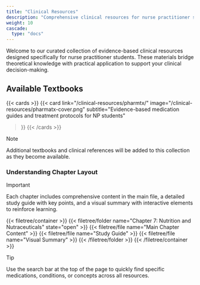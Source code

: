 ```yaml
---
title: "Clinical Resources"
description: "Comprehensive clinical resources for nurse practitioner students"
weight: 10
cascade:
  type: "docs"
---
```


Welcome to our curated collection of evidence-based clinical resources designed specifically for nurse practitioner students. These materials bridge theoretical knowledge with practical application to support your clinical decision-making.

## Available Textbooks

{{< cards >}}
  {{< card 
      link="/clinical-resources/pharmtx/" 
      image="/clinical-resources/pharmatx-cover.png" 
      subtitle="Evidence-based medication guides and treatment protocols for NP students"
  >}}
{{< /cards >}}

> [!NOTE]
> Additional textbooks and clinical references will be added to this collection as they become available.


### Understanding Chapter Layout

> [!IMPORTANT]
> Each chapter includes comprehensive content in the main file, a detailed study guide with key points, and a visual summary with interactive elements to reinforce learning.

{{< filetree/container >}}
  {{< filetree/folder name="Chapter 7: Nutrition and Nutraceuticals" state="open" >}}
    {{< filetree/file name="Main Chapter Content" >}}
    {{< filetree/file name="Study Guide" >}}
    {{< filetree/file name="Visual Summary" >}}
  {{< /filetree/folder >}}
{{< /filetree/container >}}

> [!TIP]
> Use the search bar at the top of the page to quickly find specific medications, conditions, or concepts across all resources.